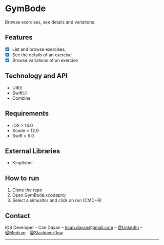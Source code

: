 # GymBode
Browse exercises, see details and variations.

## Features

- [x] List and browse exercises,
- [x] See the details of an exercise
- [x] Browse variations of an exercise

## Technology and API

- UIKit
- SwiftUI
- Combine

## Requirements

- iOS > 14.0
- Xcode > 12.0
- Swift > 5.0

## External Libraries

- Kingfisher

## How to run
1. Clone the repo
2. Open GymBode.xcodeproj
3. Select a simualtor and click on run (CMD+R)

## Contact

iOS Developer - Can Dayan – hcan.dayan@gmail.com – [@LinkedIn](https://www.linkedin.com/in/can-d/) – [@Medium](https://activesludge.medium.com/) - [@Stackoverflow](https://stackoverflow.com/users/12594970/active-sludge)
____
